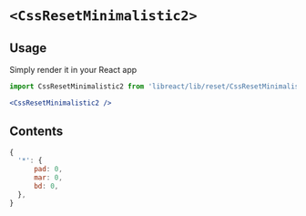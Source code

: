 # `<CssResetMinimalistic2>`

## Usage

Simply render it in your React app

```jsx
import CssResetMinimalistic2 from 'libreact/lib/reset/CssResetMinimalistic2';

<CssResetMinimalistic2 />
```

## Contents

```js
{
  '*': {
      pad: 0,
      mar: 0,
      bd: 0,
  },
}
```
